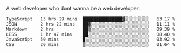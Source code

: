 A web developer who dont wanna be a web developer.

<!--START_SECTION:waka-->

```text
TypeScript   13 hrs 29 mins  ███████████████▓░░░░░░░░░   63.17 %
JSON         2 hrs 22 mins   ██▓░░░░░░░░░░░░░░░░░░░░░░   11.11 %
Markdown     2 hrs           ██▒░░░░░░░░░░░░░░░░░░░░░░   09.39 %
LESS         1 hr 47 mins    ██░░░░░░░░░░░░░░░░░░░░░░░   08.40 %
JavaScript   50 mins         █░░░░░░░░░░░░░░░░░░░░░░░░   03.92 %
CSS          20 mins         ▒░░░░░░░░░░░░░░░░░░░░░░░░   01.64 %
```

<!--END_SECTION:waka-->
